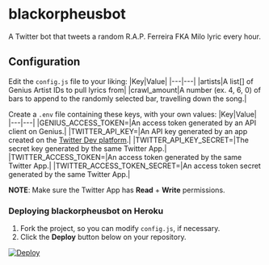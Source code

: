 # blackorpheusbot
A Twitter bot that tweets a random R.A.P. Ferreira FKA Milo lyric every hour.  
## Configuration
Edit the `config.js` file to your liking:
|Key|Value|
|---|---|
|artists|A list[] of Genius Artist IDs to pull lyrics from|
|crawl_amount|A number (ex. 4, 6, 0) of bars to append to the randomly selected bar, travelling down the song.|

Create a `.env` file containing these keys, with your own values:
|Key|Value|
|---|---|
|GENIUS_ACCESS_TOKEN=|An access token generated by an API client on Genius.|
|TWITTER_API_KEY=|An API key generated by an app created on the [Twitter Dev platform](https://developer.twitter.com/).|
|TWITTER_API_KEY_SECRET=|The secret key generated by the same Twitter App.|
|TWITTER_ACCESS_TOKEN=|An access token generated by the same Twitter App.|
|TWITTER_ACCESS_TOKEN_SECRET=|An access token secret generated by the same Twitter App.|

**NOTE**: Make sure the Twitter App has **Read** + **Write** permissions.

### Deploying blackorpheusbot on Heroku
1. Fork the project, so you can modify `config.js`, if necessary.
2. Click the **Deploy** button below on your repository.  
  
[![Deploy](https://www.herokucdn.com/deploy/button.svg)](https://heroku.com/deploy)
